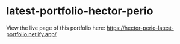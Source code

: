 # latest-portfolio-hector-perio
 
View the live page of this portfolio here:
https://hector-perio-latest-portfolio.netlify.app/
